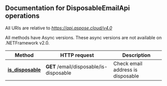 

## Documentation for DisposableEmailApi operations

All URIs are relative to *https://api.aspose.cloud/v4.0*

All methods have Async versions. These async versions are not available on .NETFramework v2.0.

Method | HTTP request | Description
------------- | ------------- | -------------
[**is_disposable**](DisposableEmailApi.md#is_disposable)| **GET** /email/disposable/is-disposable| Check email address is disposable             

